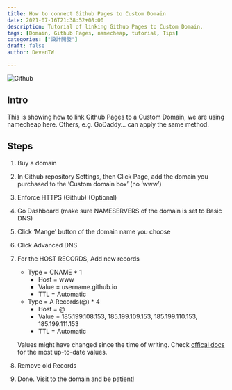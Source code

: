 ```yaml
---
title: How to connect Github Pages to Custom Domain
date: 2021-07-16T21:38:52+08:00
description: Tutorial of linking Github Pages to Custom Domain.
tags: [Domain, Github Pages, namecheap, tutorial, Tips]
categories: ["設計開發"]
draft: false
author: DevenTW

---
```

![Github](https://images.unsplash.com/photo-1618401471353-b98afee0b2eb?ixid=MnwxMjA3fDB8MHxwaG90by1wYWdlfHx8fGVufDB8fHx8&ixlib=rb-1.2.1&auto=format&fit=crop&w=1488&q=80)
<!--more-->

## Intro

This is showing how to link Github Pages to a Custom Domain, we are using namecheap here. Others, e.g. GoDaddy… can apply the same method.

## Steps

1. Buy a domain
2. In Github repository Settings, then Click Page, add the domain you purchased to the ‘Custom domain box’ (no ‘www’)
3. Enforce HTTPS (Github) (Optional)
4. Go Dashboard (make sure NAMESERVERS of the domain is set to Basic DNS)
5. Click ‘Mange’ button of the domain name you choose
6. Click Advanced DNS
7. For the HOST RECORDS, Add new records
    - Type = CNAME * 1
        - Host = www
        - Value = username.github.io
        - TTL = Automatic
    - Type = A Records(@) * 4
        - Host = @
        - Value = 185.199.108.153, 185.199.109.153, 185.199.110.153, 185.199.111.153
        - TTL = Automatic

    Values might have changed since the time of writing. Check [offical docs](https://docs.github.com/en/pages/configuring-a-custom-domain-for-your-github-pages-site/managing-a-custom-domain-for-your-github-pages-site#configuring-an-apex-domain) for the most up-to-date values.

8. Remove old Records
9. Done. Visit to the domain and be patient!

